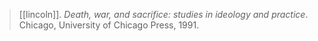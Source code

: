 > [[lincoln]]. *Death, war, and sacrifice: studies in ideology and practice*. Chicago, University of Chicago Press, 1991.
